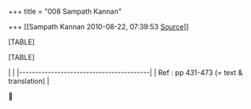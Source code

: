 +++
title = "008 Sampath Kannan"

+++
[[Sampath Kannan	2010-08-22, 07:39:53 [Source](https://groups.google.com/g/bvparishat/c/NpiZJW9u5oE)]]



[TABLE]

[TABLE]

|                                         | |-----------------------------------------| | Ref : pp 431-473 (= text & translation) |



